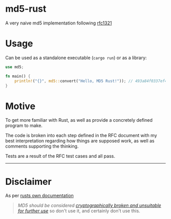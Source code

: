 # md5-rust
A very naive md5 implementation following [rfc1321](https://tools.ietf.org/html/rfc1321)

# Usage

Can be used as a standalone executable (`cargo run`) or as a library:

```rust
use md5;

fn main() {
    println!("{}", md5::convert("Hello, MD5 Rust!")); // 493a84f0337ef40152008d065ba842d4
}
```

# Motive
To get more familiar with Rust, as well as provide a concretely defined program to make.

The code is broken into each step defined in the RFC document with my best interpretation
regarding how things are supposed work, as well as comments supporting the thinking.

Tests are a result of the RFC test cases and all pass.

---
# Disclaimer
As per [rusts own documentation](https://docs.rs/md5/0.7.0/md5/#security-warning)
>_MD5 should be considered [cryptographically broken and unsuitable for further use](https://www.kb.cert.org/vuls/id/836068)_
so don't use it, and certainly don't use this.

